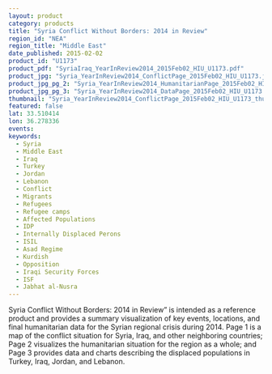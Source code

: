 ```yaml
---
layout: product
category: products
title: "Syria Conflict Without Borders: 2014 in Review"
region_id: "NEA"
region_title: "Middle East"
date_published: 2015-02-02
product_id: "U1173"
product_pdf: "SyriaIraq_YearInReview2014_2015Feb02_HIU_U1173.pdf"
product_jpg: "Syria_YearInReview2014_ConflictPage_2015Feb02_HIU_U1173.jpg"
product_jpg_pg_2: "Syria_YearInReview2014_HumanitarianPage_2015Feb02_HIU_U1173.jpg"
product_jpg_pg_3: "Syria_YearInReview2014_DataPage_2015Feb02_HIU_U1173.jpg"
thumbnail: "Syria_YearInReview2014_ConflictPage_2015Feb02_HIU_U1173_thumb.jpg"
featured: false
lat: 33.510414 
lon: 36.278336
events:
keywords:
  - Syria
  - Middle East
  - Iraq
  - Turkey
  - Jordan
  - Lebanon
  - Conflict
  - Migrants
  - Refugees
  - Refugee camps
  - Affected Populations
  - IDP
  - Internally Displaced Perons
  - ISIL
  - Asad Regime
  - Kurdish
  - Opposition
  - Iraqi Security Forces
  - ISF
  - Jabhat al-Nusra
---
```

Syria Conflict Without Borders:  2014 in Review” is intended as a reference product and provides a summary visualization of key events, locations, and final humanitarian data for the Syrian regional crisis during 2014.  Page 1 is a map of the conflict situation for Syria, Iraq, and other neighboring countries; Page 2 visualizes the humanitarian situation for the region as a whole; and Page 3 provides data and charts describing the displaced populations in Turkey, Iraq, Jordan, and Lebanon.
